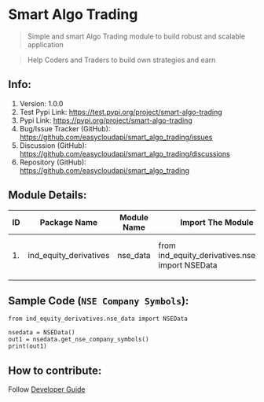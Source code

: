 # Smart Algo Trading
> Simple and smart Algo Trading module to build robust and scalable application

> Help Coders and Traders to build own strategies and earn 

## Info:
1. Version: 1.0.0
2. Test Pypi Link: https://test.pypi.org/project/smart-algo-trading
3. Pypi Link: https://pypi.org/project/smart-algo-trading
4. Bug/Issue Tracker (GitHub): https://github.com/easycloudapi/smart_algo_trading/issues
5. Discussion (GitHub): https://github.com/easycloudapi/smart_algo_trading/discussions
6. Repository (GitHub): https://github.com/easycloudapi/smart_algo_trading

## Module Details:

| ID | Package Name | Module Name | Import The Module | Description
| --- | --- | --- | --- | --- |
| 1. | ind_equity_derivatives | nse_data | from ind_equity_derivatives.nse_data import NSEData | Fetch equity and options data |
| | | | | |


## Sample Code (`NSE Company Symbols`):
```shell
from ind_equity_derivatives.nse_data import NSEData

nsedata = NSEData()
out1 = nsedata.get_nse_company_symbols()
print(out1)
```

## How to contribute:
Follow [Developer Guide](Developer_Guide.md)